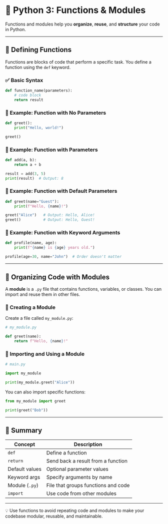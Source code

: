 # 🧩 Python 3: Functions & Modules

Functions and modules help you **organize**, **reuse**, and **structure** your code in Python.

---

## 🔹 Defining Functions

Functions are blocks of code that perform a specific task. You define a function using the `def` keyword.

### ✅ Basic Syntax

```python
def function_name(parameters):
    # code block
    return result
````

### 🔸 Example: Function with No Parameters

```python
def greet():
    print("Hello, world!")

greet()
```

### 🔸 Example: Function with Parameters

```python
def add(a, b):
    return a + b

result = add(3, 5)
print(result)  # Output: 8
```

### 🔸 Example: Function with Default Parameters

```python
def greet(name="Guest"):
    print(f"Hello, {name}!")

greet("Alice")   # Output: Hello, Alice!
greet()          # Output: Hello, Guest!
```

### 🔸 Example: Function with Keyword Arguments

```python
def profile(name, age):
    print(f"{name} is {age} years old.")

profile(age=30, name="John")  # Order doesn't matter
```

---

## 🧱 Organizing Code with Modules

A **module** is a `.py` file that contains functions, variables, or classes. You can import and reuse them in other files.

### 🔸 Creating a Module

Create a file called `my_module.py`:

```python
# my_module.py

def greet(name):
    return f"Hello, {name}!"
```

### 🔸 Importing and Using a Module

```python
# main.py

import my_module

print(my_module.greet("Alice"))
```

You can also import specific functions:

```python
from my_module import greet

print(greet("Bob"))
```

---

## 📌 Summary

| Concept        | Description                         |
| -------------- | ----------------------------------- |
| `def`          | Define a function                   |
| `return`       | Send back a result from a function  |
| Default values | Optional parameter values           |
| Keyword args   | Specify arguments by name           |
| Module (`.py`) | File that groups functions and code |
| `import`       | Use code from other modules         |

---

💡 Use functions to avoid repeating code and modules to make your codebase modular, reusable, and maintainable.

```

